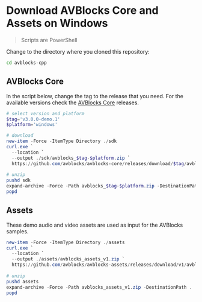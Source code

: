 # Download AVBlocks Core and Assets on Windows

> Scripts are PowerShell

Change to the directory where you cloned this repository:

```bash
cd avblocks-cpp
```

## AVBlocks Core

In the script below, change the tag to the release that you need. For the available versions check the [AVBlocks Core](https://github.com/avblocks/avblocks-core/releases) releases.   

```powershell
# select version and platform
$tag='v3.0.0-demo.1'
$platform='windows'

# download
new-item -Force -ItemType Directory ./sdk
curl.exe `
  --location `
  --output ./sdk/avblocks_$tag-$platform.zip `
  https://github.com/avblocks/avblocks-core/releases/download/$tag/avblocks_$tag-$platform.zip
  
# unzip
pushd sdk
expand-archive -Force -Path avblocks_$tag-$platform.zip -DestinationPath .
popd
```

## Assets

These demo audio and video assets are used as input for the AVBlocks samples.

```powershell
new-item -Force -ItemType Directory ./assets
curl.exe `
  --location `
  --output ./assets/avblocks_assets_v1.zip `
  https://github.com/avblocks/avblocks-assets/releases/download/v1/avblocks_assets_v1.zip
  
# unzip
pushd assets
expand-archive -Force -Path avblocks_assets_v1.zip -DestinationPath .
popd
```

